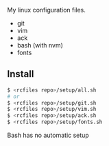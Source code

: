 My linux configuration files.

* git
* vim
* ack
* bash (with nvm)
* fonts

## Install
```bash
$ <rcfiles repo>/setup/all.sh
# or
$ <rcfiles repo>/setup/git.sh
$ <rcfiles repo>/setup/vim.sh
$ <rcfiles repo>/setup/ack.sh
$ <rcfiles repo>/setup/fonts.sh
```

Bash has no automatic setup
